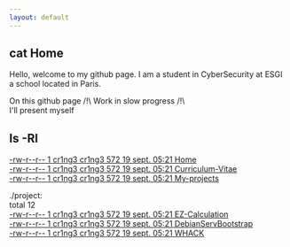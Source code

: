 ```yaml
---
layout: default
---
```

<!---
### Preview Page Types
[Listing Pages](samples/listings-page)

Text can be **bold**, _italic_, or ~~strikethrough~~.

There should be whitespace between paragraphs.

There should be whitespace between paragraphs. We recommend including a README, or a file with information about your project.

# [](#header-1)Header 1

This is a normal paragraph following a header. GitHub is a code hosting platform for version control and collaboration. It lets you and others work together on projects from anywhere.

## [](#header-2)Header 2

> This is a blockquote following a header.
>
> When something is important enough, you do it even if the odds are not in your favor.

### [](#header-3)Header 3

```js
// Javascript code with syntax highlighting.
var fun = function lang(l) {
  dateformat.i18n = require('./lang/' + l)
  return true;
}
```

```ruby
# Ruby code with syntax highlighting
GitHubPages::Dependencies.gems.each do |gem, version|
  s.add_dependency(gem, "= #{version}")
end
```

#### [](#header-4)Header 4

*   This is an unordered list following a header.
*   This is an unordered list following a header.
*   This is an unordered list following a header.

##### [](#header-5)Header 5

1.  This is an ordered list following a header.
2.  This is an ordered list following a header.
3.  This is an ordered list following a header.

###### [](#header-6)Header 6

| head1        | head two          | three |
|:-------------|:------------------|:------|
| ok           | good swedish fish | nice  |
| out of stock | good and plenty   | nice  |
| ok           | good `oreos`      | hmm   |
| ok           | good `zoute` drop | yumm  |

### There's a horizontal rule below this.

* * *

### Here is an unordered list:

*   Item foo
*   Item bar
*   Item baz
*   Item zip

### And an ordered list:

1.  Item one
1.  Item two
1.  Item three
1.  Item four

### And a nested list:

- level 1 item
  - level 2 item
  - level 2 item
    - level 3 item
    - level 3 item
- level 1 item
  - level 2 item
  - level 2 item
  - level 2 item
- level 1 item
  - level 2 item
  - level 2 item
- level 1 item

### Small image

![](https://assets-cdn.github.com/images/icons/emoji/octocat.png)

### Large image

![](https://guides.github.com/activities/hello-world/branching.png)


### Definition lists can be used with HTML syntax.

<dl>
<dt>Name</dt>
<dd>Godzilla</dd>
<dt>Born</dt>
<dd>1952</dd>
<dt>Birthplace</dt>
<dd>Japan</dd>
<dt>Color</dt>
<dd>Green</dd>
</dl>

```
Long, single-line code blocks should not wrap. They should horizontally scroll if they are too long. This line should be long enough to demonstrate this.
```

```
The final element.
```
-->
## [](#header-2)cat Home

Hello, welcome to my github page. 
I am a student in CyberSecurity at ESGI a school located in Paris.

On this github page /!\ Work in slow progress /!\  
I'll present myself

## [](#header-2)ls -Rl

[-rw-r--r-- 1 cr1ng3 cr1ng3  572 19 sept. 05:21 Home](index.md)  
[-rw-r--r-- 1 cr1ng3 cr1ng3  572 19 sept. 05:21 Curriculum-Vitae](curriculum.md)  
[-rw-r--r-- 1 cr1ng3 cr1ng3  572 19 sept. 05:21 My-projects](projects.md)

./project:  
total 12  
[-rw-r--r-- 1 cr1ng3 cr1ng3  572 19 sept. 05:21 EZ-Calculation](project/calculator.md)  
[-rw-r--r-- 1 cr1ng3 cr1ng3  572 19 sept. 05:21 DebianServBootstrap](project/debianbootstrap.md)  
[-rw-r--r-- 1 cr1ng3 cr1ng3  572 19 sept. 05:21 WHACK](project/whack.md)  